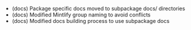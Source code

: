 - (docs) Package specific docs moved to subpackage docs/ directories
- (docs) Modified Mintlify group naming to avoid conflicts
- (docs) Modified docs building process to use subpackage docs
